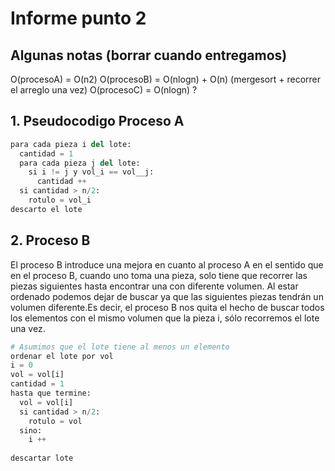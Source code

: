 # Informe punto 2
## Algunas notas (borrar cuando entregamos)
O(procesoA) = O(n2)
O(procesoB) = O(nlogn) + O(n) (mergesort + recorrer el arreglo una vez)
O(procesoC) = O(nlogn) ?

## 1. Pseudocodigo Proceso A
```python
para cada pieza i del lote:
  cantidad = 1
  para cada pieza j del lote:
    si i != j y vol_i == vol__j:
      cantidad ++
  si cantidad > n/2:
    rotulo = vol_i
descarto el lote
```
## 2. Proceso B

El proceso B introduce una mejora en cuanto al proceso A en el sentido que en el proceso B, cuando uno toma una pieza, solo tiene que recorrer las piezas siguientes hasta encontrar una con diferente volumen. Al estar ordenado podemos dejar de buscar ya que las siguientes piezas tendrán un volumen diferente.Es decir, el proceso B nos quita el hecho de buscar todos los elementos con el mismo volumen que la pieza i, sólo recorremos el lote una vez.


```python
# Asumimos que el lote tiene al menos un elemento
ordenar el lote por vol
i = 0
vol = vol[i]
cantidad = 1
hasta que termine:
  vol = vol[i]
  si cantidad > n/2:
    rotulo = vol
  sino:
    i ++
    
descartar lote
 
    
  
```
